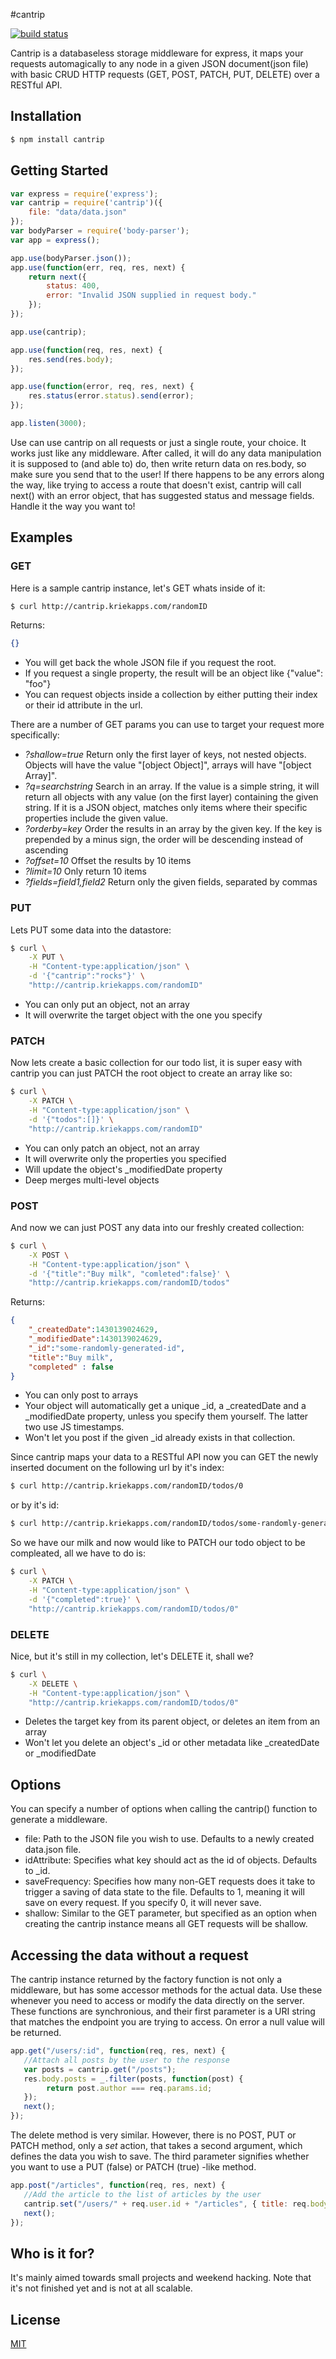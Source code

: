 #cantrip

[![build status](https://api.travis-ci.org/kriekapps/cantrip.svg?branch=master)](http://travis-ci.org/kriekapps/cantrip)

Cantrip is a databaseless storage middleware for express, it maps your requests automagically to any node in a given JSON document(json file) with basic CRUD HTTP requests (GET, POST, PATCH, PUT, DELETE) over a RESTful API.

## Installation

```bash
$ npm install cantrip
```

## Getting Started

```js
var express = require('express');
var cantrip = require('cantrip')({
    file: "data/data.json"
});
var bodyParser = require('body-parser');
var app = express();

app.use(bodyParser.json());
app.use(function(err, req, res, next) {
	return next({
		status: 400,
		error: "Invalid JSON supplied in request body."
	});
});

app.use(cantrip);

app.use(function(req, res, next) {
	res.send(res.body);
});

app.use(function(error, req, res, next) {
	res.status(error.status).send(error);
});

app.listen(3000);
```

Use can use cantrip on all requests or just a single route, your choice. It works just like any middleware. After called, it will do any data manipulation it is supposed to (and able to) do, then write return data on res.body, so make sure you send that to the user! If there happens to be any errors along the way, like trying to access a route that doesn't exist, cantrip will call next() with an error object, that has suggested status and message fields. Handle it the way you want to!

## Examples
### GET
Here is a sample cantrip instance, let's GET whats inside of it:
```bash
$ curl http://cantrip.kriekapps.com/randomID
```

Returns:
```json
{}
```
- You will get back the whole JSON file if you request the root.
- If you request a single property, the result will be an object like {"value": "foo"}
- You can request objects inside a collection by either putting their index or their id attribute in the url. 

There are a number of GET params you can use to target your request more specifically:
- *?shallow=true* Return only the first layer of keys, not nested objects. Objects will have the value "[object Object]", arrays will have "[object Array]".
- *?q=searchstring* Search in an array. If the value is a simple string, it will return all objects with any value (on the first layer) containing the given string. If it is a JSON object, matches only items where their specific properties include the given value.
- *?orderby=key* Order the results in an array by the given key. If the key is prepended by a minus sign, the order will be descending instead of ascending
- *?offset=10* Offset the results by 10 items
- *?limit=10* Only return 10 items
- *?fields=field1,field2* Return only the given fields, separated by commas


### PUT
Lets PUT some data into the datastore:
```bash
$ curl \
    -X PUT \
    -H "Content-type:application/json" \
    -d '{"cantrip":"rocks"}' \
    "http://cantrip.kriekapps.com/randomID"
```
- You can only put an object, not an array
- It will overwrite the target object with the one you specify

### PATCH
Now lets create a basic collection for our todo list, it is super easy with cantrip you can just PATCH the root object to create an array like so:
```bash
$ curl \
    -X PATCH \
    -H "Content-type:application/json" \
    -d '{"todos":[]}' \
    "http://cantrip.kriekapps.com/randomID"
```
- You can only patch an object, not an array
- It will overwrite only the properties you specified
- Will update the object's _modifiedDate property
- Deep merges multi-level objects

### POST
And now we can just POST any data into our freshly created collection:
```bash
$ curl \
    -X POST \
    -H "Content-type:application/json" \
    -d '{"title":"Buy milk", "comleted":false}' \
    "http://cantrip.kriekapps.com/randomID/todos"
```

Returns:
```json
{
    "_createdDate":1430139024629,
    "_modifiedDate":1430139024629,
    "_id":"some-randomly-generated-id",
    "title":"Buy milk",
    "completed" : false
}
```
- You can only post to arrays
- Your object will automatically get a unique _id, a _createdDate and a _modifiedDate property, unless you specify them yourself. The latter two use JS timestamps.
- Won't let you post if the given _id already exists in that collection.

Since cantrip maps your data to a RESTful API now you can GET the newly inserted document on the following url by it's index:
```bash
$ curl http://cantrip.kriekapps.com/randomID/todos/0
```
or by it's id:
```bash
$ curl http://cantrip.kriekapps.com/randomID/todos/some-randomly-generated-id
```

So we have our milk and now would like to PATCH our todo object to be compleated, all we have to do is:

```bash
$ curl \
    -X PATCH \
    -H "Content-type:application/json" \
    -d '{"completed":true}' \
    "http://cantrip.kriekapps.com/randomID/todos/0"
```


### DELETE
Nice, but it's still in my collection, let's DELETE it, shall we?
```bash
$ curl \
    -X DELETE \
    -H "Content-type:application/json" \
    "http://cantrip.kriekapps.com/randomID/todos/0"
```
- Deletes the target key from its parent object, or deletes an item from an array
- Won't let you delete an object's _id or other metadata like _createdDate or _modifiedDate

## Options

You can specify a number of options when calling the cantrip() function to generate a middleware.
* file: Path to the JSON file you wish to use. Defaults to a newly created data.json file.
* idAttribute: Specifies what key should act as the id of objects. Defaults to _id.
* saveFrequency: Specifies how many non-GET requests does it take to trigger a saving of data state to the file. Defaults to 1, meaning it will save on every request. If you specify 0, it will never save.
* shallow: Similar to the GET parameter, but specified as an option when creating the cantrip instance means all GET requests will be shallow.

## Accessing the data without a request
The cantrip instance returned by the factory function is not only a middleware, but has some accessor methods for the actual data. Use these whenever you need to access or modify the data directly on the server. These functions are synchronious, and their first parameter is a URI string that matches the endpoint you are trying to access. On error a null value will be returned.

```js
app.get("/users/:id", function(req, res, next) {
   //Attach all posts by the user to the response
   var posts = cantrip.get("/posts");
   res.body.posts = _.filter(posts, function(post) {
        return post.author === req.params.id;
   });
   next();
});
```

The delete method is very similar. However, there is no POST, PUT or PATCH method, only a *set* action, that takes a second argument, which defines the data you wish to save. The third parameter signifies whether you want to use a PUT (false) or PATCH (true) -like method.

```js
app.post("/articles", function(req, res, next) {
   //Add the article to the list of articles by the user
   cantrip.set("/users/" + req.user.id + "/articles", { title: req.body.title }, true);
   next();
});
```

## Who is it for?
It's mainly aimed towards small projects and weekend hacking. Note that it's not finished yet and is not at all scalable.

## License

  [MIT](LICENSE)